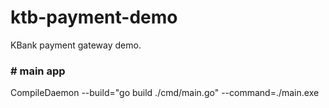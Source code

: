 # ktb-payment-demo
KBank payment gateway demo.

<h3># main app</h3>
<p>
    CompileDaemon --build="go build ./cmd/main.go" --command=./main.exe
</p>